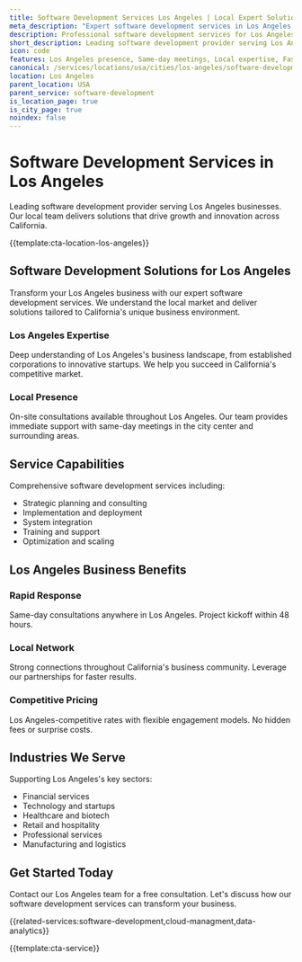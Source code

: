```yaml
---
title: Software Development Services Los Angeles | Local Expert Solutions
meta_description: "Expert software development services in Los Angeles. Local team, same-day consultations, proven results. Transform your business today."
description: Professional software development services for Los Angeles businesses
short_description: Leading software development provider serving Los Angeles and California.
icon: code
features: Los Angeles presence, Same-day meetings, Local expertise, Fast deployment, Competitive rates, Proven track record
canonical: /services/locations/usa/cities/los-angeles/software-development-los-angeles.html
location: Los Angeles
parent_location: USA
parent_service: software-development
is_location_page: true
is_city_page: true
noindex: false
---
```


# Software Development Services in Los Angeles

Leading software development provider serving Los Angeles businesses. Our local team delivers solutions that drive growth and innovation across California.

{{template:cta-location-los-angeles}}

## Software Development Solutions for Los Angeles

Transform your Los Angeles business with our expert software development services. We understand the local market and deliver solutions tailored to California's unique business environment.

### Los Angeles Expertise

Deep understanding of Los Angeles's business landscape, from established corporations to innovative startups. We help you succeed in California's competitive market.

### Local Presence

On-site consultations available throughout Los Angeles. Our team provides immediate support with same-day meetings in the city center and surrounding areas.

## Service Capabilities

Comprehensive software development services including:
- Strategic planning and consulting
- Implementation and deployment
- System integration
- Training and support
- Optimization and scaling

## Los Angeles Business Benefits

### Rapid Response
Same-day consultations anywhere in Los Angeles. Project kickoff within 48 hours.

### Local Network
Strong connections throughout California's business community. Leverage our partnerships for faster results.

### Competitive Pricing
Los Angeles-competitive rates with flexible engagement models. No hidden fees or surprise costs.

## Industries We Serve

Supporting Los Angeles's key sectors:
- Financial services
- Technology and startups
- Healthcare and biotech
- Retail and hospitality
- Professional services
- Manufacturing and logistics

## Get Started Today

Contact our Los Angeles team for a free consultation. Let's discuss how our software development services can transform your business.

{{related-services:software-development,cloud-managment,data-analytics}}

{{template:cta-service}}
